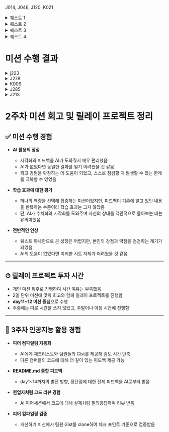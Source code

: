J014, J046, J120, K021

<details>
<summary>퀘스트 1</summary>
   
# 하루 미션: 육각형 성장 퀘스트 - 하루 핵심 역량 집중 + 성장 확인

## 분석

- 개발자로 성장하기 위해서는 다양한 역량(Time Management, CS Knowledge, Condition Control, Design Skills, Implementation, Goal Achievement)이 균형 있게 발전해야 한다.
- 그러나 하루 동안 모든 역량을 고르게 올리는 것은 현실적으로 어렵다.
- 따라서 **매일 하나의 핵심 역량에 집중하고**, 하루가 끝난 후 **그 역량이 실제로 성장했는지 확인**하는 루틴이 필요하다.

## 목적

- 매일 목표 역량을 명확하게 설정하여 **의식적 성장(Deliberate Practice)**을 실천한다.
- 하루 활동을 돌아보며 **객관적인 자기 피드백**을 습관화한다.
- 시각화(레이더 차트)를 통해 **성장의 변화를 눈으로 확인**한다.

## 퀘스트 수행 방법

1. **하루 시작 시 핵심 역량 선택**
   - 6가지 항목 중 오늘 가장 집중하고 싶은 역량 1가지를 고른다.  
     예: `오늘은 CS Knowledge에 집중한다.`
2. **미션 진행하는 동안 집중 실천**
   - 선택한 역량과 관련된 목표를 하루 동안 의식적으로 실천한다.
3. **하루 마무리 점검**
   - 육각형 레이더 차트(1~5점)에 오늘의 각 역량 점수를 기록한다.
   - 특히 선택한 핵심 역량에 대해 **“실제 성장했는가?”**를 평가하고, 한줄 회고를 남긴다.

## 달성 기준

- **핵심 역량 1개를 선택하고 집중 실천 기록 완료**
- **6가지 항목 모두 자기 점수 기록(1~5점)**
- **한줄 회고 작성 (예: “CS 지식은 성장했지만 시간 관리가 부족했다.”)**

## 기대 효과

- 하루 단위로 **“성장 포인트”**를 명확히 인식할 수 있다.
- **육각형 차트**를 활용하여 불균형한 역량을 객관적으로 파악하고 조정할 수 있다.
- 개발자로서의 **핵심 역량을 게임처럼 키우는 재미와 동기부여**를 제공한다.
- 꾸준한 루틴으로 **작은 성취가 누적되어 장기 성장**을 이끈다.

좋아! 아래는 "**그래프를 AI에게 보여주고 개선점 물어보기**" 퀘스트를 `분석 → 목적 → 수행 방법 → 달성 기준 → 기대 효과`로 구조화한 내용이야.

</details>

<details>
<summary>퀘스트 2</summary>

## 🎯 **퀘스트명: AI 피드백 기반 개선 퀘스트 - “그래프에게 묻다”**

### 🔍 **1. 분석**

- 육각형 그래프는 자기 회고 기반으로 생성된 **정량적 성장 지표**입니다.
- 그러나 점수를 보는 것만으로는 **구체적인 개선 방향**을 잡기 어려울 수 있음.
- AI는 회고 텍스트와 점수의 상관관계를 이해하고, **개인 맞춤 피드백**을 제공할 수 있는 도구입니다.

### 🎯 **2. 목적**

- 점수 기반 피드백을 AI로부터 받아 **구체적인 개선 방안과 다음 행동 목표**를 설정
- 낮은 점수에 대한 원인 분석과 **실행 가능한 전략 수립**
- **감정적 주관** 대신 **객관적 가이드를 제공**받아 성장 루틴을 강화

### 🛠️ **3. 퀘스트 수행 방법**

1. **회고 텍스트 + 육각형 그래프 점수표**를 GPT에게 입력
   (예시: `"오늘 회고는 이렇고, 점수는 다음과 같습니다. 어떻게 개선하면 좋을까요?"`)

2. GPT가 각 항목별로 분석하여 **개선 포인트와 실천 팁**을 제안
   (예시: `⏰ 시간 관리: 너무 많은 목표 설정 → 작은 단위로 쪼개기 추천`)

3. 제안 중 마음에 드는 **1\~2개 액션을 선택**하여 **내일 적용 계획 수립**

4. 다음날 회고에 **실행 여부 및 효과** 기록

### 🎯 **4. 달성 기준**

- 육각형 그래프 및 회고를 기반으로 GPT에게 피드백을 요청
- AI 피드백 중 1개 이상을 **명시적으로 적용**
- 다음날 회고에 적용 결과 또는 변화를 **텍스트로 남김**

### ✨ **5. 기대 효과**

- 육각형 그래프의 수치가 **단순 결과가 아닌 개선의 출발점**이 됨
- 반복적으로 AI 피드백을 반영함으로써 **맞춤형 성장 루틴 정착**
- 점수와 회고의 연결성을 높여 **정성적 회고 → 실천 → 정량 개선**이라는 선순환 구축
- 팀원에게도 추천 가능 → **함께 성장하는 문화 촉진**

</details>

<details>
<summary>퀘스트 3</summary>

# 하루 미션: 코드 로그 기반 육각형 성장 분석 퀘스트

## 분석

- 개발자의 하루는 여러 역량(Time Management, CS Knowledge, Condition Control, Design Skills, Implementation, Goal Achievement)의 조합으로 구성된다.
- 이 역량들이 언제, 얼마나 발휘되었는지는 gist 등의 코드 푸시 기록을 통해 일정 부분 정량적으로 추적 가능하다.
- 따라서 하루 동안의 gist push 로그를 수집/분석하여 각 시간대의 활동 역량을 평가하고, 가장 집중이 잘 된 시간대를 도출해보는 퀘스트가 유용하다.

## 목적

- 코드 기록 기반의 역량 추적으로 객관적인 피드백 확보
- 시간대별 집중도를 파악하여 자신의 최적 작업 시간대 인식
- 반복 학습과 분석을 통해 의식적 성장(Deliberate Practice) 루틴 완성

## 퀘스트 수행 방법

1. Gist 작업 로그 수집

- 하루 동안 gist에 push한 기록 시간(Push Timestamp)들을 수집한다.
- 각 push마다 내용(또는 파일명, 커밋 메시지 등)을 간략히 요약한다.

2. 6가지 역량으로 분류
   각 푸시 기록을 아래 6개 항목 중 가장 적절한 역량에 매핑한다:

- Time Management: 계획적 작업, 일정 관리, 루틴 실천 등
- CS Knowledge: 알고리즘, 시스템, 네트워크 등 이론 기반 학습
- Condition Control: 휴식, 체력, 멘탈 관리, 리듬 조절 등
- Design Skills: UI/UX, 코드 아키텍처, 설계 개선 등
- Implementation: 실제 기능 구현, 코드 작성, 디버깅 등
- Goal Achievement: 특정 목표 달성, 마일스톤 완수 등

3. 시간대별 분석 및 시각화

- 시간대를 06~09, 09~12, 12~15, 15~18, 18~21, 21~24 등으로 나눈다.
- 각 시간대에 기록된 역량별 push 횟수를 분석한다.
- **육각형 차트(1~5점)**로 각 역량의 상대적 집중도를 시각화한다.

4. 집중 시간대 도출

- 푸시 활동이 가장 집중된 시간대를 추출하고, 어떤 역량이 강하게 작동했는지 파악한다.

5. 한줄 회고 작성

- 분석 결과를 바탕으로 하루를 돌아보고 한줄 회고 작성
  예: “Implementation이 오후에 몰렸고 집중도 최고. 내일은 CS 기반 설계에 오전 시간을 써보자.”

## 달성 기준

- gist 로그 기반으로 역량별 활동 시점 기록
- 시간대별 집중도 정량 분석
- 육각형 성장 차트 시각화
- 한줄 회고 작성

## 기대 효과

- 객관적인 로그 기반 피드백 루틴 구축
- 역량별/시간대별 생산성 인사이트 확보
- 장기적으로 자신의 리듬과 강점을 활용한 최적화 루틴 개발
- 개발 성장을 데이터 기반 RPG처럼 게임화

</details>

<details>
<summary>퀘스트 4</summary>

# 미션: 아침 셀프 컴파일링을 통한 육각형 성장 분석 퀘스트

## 분석

- 어제의 작업을 말로 정리하고 점검하는 **셀프 컴파일링(Self Compiling)**은 사고를 구조화하고, 어설픈 지점이나 설명 불가능한 설계를 바로 확인할 수 있는 강력한 루틴이다.
- 이 과정은 설계, 구현, 시간 사용, 몰입 상태 등을 스스로 되짚어보는 시간이 되며, 6가지 역량 기반의 정량/정성 점검에 적합하다.

## 목적

- 전날 작업의 논리, 설계, 구현 이유를 정리하며 구조적 복습
- 문제 해결 과정, 시간 사용, 목표 달성 등 역량별 상태 점검
- 점검 결과를 육각형 차트로 시각화해 불균형 파악 및 개선 루틴 정착

## 👍퀘스트 수행 방법

1. 아침 셀프 컴파일링 체크리스트에 “예/아니오”로 체크

   - [x] Thread 생성 방식 학습
   - [ ] 레이스 컨디션 구현 실험
   - [x] OperationQueue 동작 방식 학습
   - [x] EventManager 싱글톤 구현
   - [x] postEvent 비동기 구현

2. 해당 내용 복사 & 붙여넣기

   - AI한테 보내기

3. 체크된 항목을 다음과 같은 기준으로 분류/매핑 적용시키기

| 체크 항목                         | 관련 역량                           |
| --------------------------------- | ----------------------------------- |
| Thread/레이스 컨디션 학습 및 구현 | CS Knowledge, Implementation        |
| OperationQueue 학습               | CS Knowledge, Design Skills         |
| EventManager 구조 설계            | Design Skills, Implementation       |
| postEvent 구현(sync/async/delay)  | Implementation, Time Management     |
| 테스트 시나리오 직접 설계         | Goal Achievement, Condition Control |
| 조건별 Subscriber 로직 구현       | Design Skills, Implementation       |

4. 자동 점수화

   - 체크 수 또는 주관적 체감에 따라 각 항목에 1~5점 배정
     - 예시: “CS Knowledge 관련 체크 3개 → 4점”, “Goal 관련 없음 → 1점”

5. 육각형 차트 점수 기록
   - 위 점수를 기반으로 차트 시각화 또는 텍스트 저장

## 달성 기준

- 전날 작업 체크리스트 작성 및 예/아니오 체크 완료
- 체크된 작업들을 6가지 역량으로 매핑하고 점수 기록
- 핵심 역량 1개 선택 및 한줄 회고 작성
- 점수 기반 육각형 차트 시각화 또는 저장

## 기대 효과

- 매일의 작업을 구조화된 역량 프레임으로 해석함으로써 주관이 아닌 객관적 성장 추적 가능
- “많이 했는지”보다 **“무엇을 했고, 어떤 역량이 발휘됐는지”**를 중심으로 인식 전환
- 반복적으로 수행할수록 자신의 강점과 약점이 명확히 드러나고, 성장 루틴이 내재화됨
- 체크 방식이 단순하여 꾸준한 루틴화에 적합하고, 장기적으로 데이터 기반 성장 기록이 누적됨

</details>

# 미션 수행 결과

<details>
<summary>j223</summary>

## 아침 셀프 컴파일링을 통한 육각형 성장 분석 퀘스트

2주차 목요일 미션의 컴파일링 체크포인트를 가져와서 다음 릴레이 미션을 수행하였다.

### 체크포인트

```markdown
- [x] Thread 생성 방식에 대해 학습하고, 레이스 컨디션에 대해 정리했다.
- [ ] OperationQueue 동작 방식에 대해 학습하고 정리했다.
- [ ] 다른 비동기 처리 방식에 대해 조사하고, 다양한 활용 방안에 대해 정리했다.
- [x] 데이터 레이스 현상을 확인하기 위해, 멀티 스레드 환경에서 일부러 문제가 생기도록 구현했다.
- [ ] EventManager 싱글톤 인스턴스 구현
- [ ] Subscriber 추가, 제거 함수 구현 (여러 조건 수용)
- [ ] Worker OperationQueue 동작 분리
- [ ] 조건별 매칭한 Subscriber 핸들러 동작
- [ ] 핸들러 내 completed flag 지원 여부
- [ ] 구독 조건들 출력 CustomStringConvertible 프로토콜 수용
- [ ] 동기 postEvent 함수 구현
- [ ] 비동기 async 방식 postEvent 동작 구현
- [ ] 지연 delay 방식 postEvent 동작 구현
- [ ] Subscriber 핸들러 처리 비동기 동작 구현
- [ ] 비동기/지연 동작을 점검하기 위한 나만의 테스트 로직 구현
```

### AI를 활용한 관련 역량 매핑

```text
네, 기억하고 있는 미션 체크포인트를 6가지 항목에 맞게 분류해 드릴게요.

각 항목이 어떤 역량에 해당하는지 한눈에 파악하실 수 있을 거예요.

***

### 📘 CS 지식: 이론/기술 개념 학습

이론적 배경과 기술적 개념을 학습하고 이해하는 활동입니다.

* `[x]` Thread 생성 방식에 대해 학습하고, 레이스 컨디션에 대해 정리했다.
* `[ ]` OperationQueue 동작 방식에 대해 학습하고 정리했다.
* `[ ]` 다른 비동기 처리 방식에 대해 조사하고, 다양한 활용 방안에 대해 정리했다.

### 🧱 설계력: 문제 접근 방식, 시스템적 사고

코드의 구조를 고민하고, 더 효율적이고 확장 가능한 시스템을 만드는 능력과 관련 있습니다.

* `[ ]` EventManager 싱글톤 인스턴스 구현
* `[ ]` Worker OperationQueue 동작 분리

### ⚙️ 구현력: 코딩, 디버깅, 완성도

실제로 코드를 작성하고, 기능을 완성하며, 문제를 해결하는 능력입니다. 대부분의 항목이 여기에 해당되네요.

* `[x]` 데이터 레이스 현상을 확인하기 위해, 멀티 스레드 환경에서 일부러 문제가 생기도록 구현했다.
* `[ ]` Subscriber 추가, 제거 함수 구현 (여러 조건 수용)
* `[ ]` 조건별 매칭한 Subscriber 핸들러 동작
* `[ ]` 핸들러 내 completed flag 지원 여부
* `[ ]` 구독 조건들 출력 CustomStringConvertible 프로토콜 수용
* `[ ]` 동기 postEvent 함수 구현
* `[ ]` 비동기 async 방식 postEvent 동작 구현
* `[ ]` 지연 delay 방식 postEvent 동작 구현
* `[ ]` Subscriber 핸들러 처리 비동기 동작 구현
* `[ ]` 비동기/지연 동작을 점검하기 위한 나만의 테스트 로직 구현

***

### 🎯 목표 달성력, ⏰ 시간 관리, 🧠 컨디션 조절

이 세 가지 항목은 체크리스트의 개별 항목보다는 **체크리스트 자체를 관리하고 수행하는 과정** 전반에 해당합니다.

* **🎯 목표 달성력:** 이 체크리스트를 만들고, 완료된 항목(`[x]`)을 표시하며 진행 상황을 추적하는 것 자체가 목표 달성력을 보여줍니다.
* **⏰ 시간 관리:** 각 항목을 수행하기 위해 시간을 어떻게 분배하고 계획을 세우는지가 시간 관리 능력에 해당합니다.
* **🧠 컨디션 조절:** 미션을 수행하면서 겪는 어려움을 해결하고 꾸준히 진행해나가는 과정에서 컨디션 조절 능력이 발휘됩니다.
```

### 그래프를 이용한 시각화

![](./images/j223.png)

### 느낀점

제공한 체크 포인트에서는 컨디션 조절과 시간 관리에 대한 부분이 없어서 개인적으로 미션을 진행한 나를 돌아보면서 값을 작성했다. 컨디션 관리와 cs지식에 관한 공부는 조금 신경을 쓴편이지만 설계, 구현, 목표 달성에서는 많이 떨어지는 모습이 보이는 것을 확인할 수 있었고, 이 항목들을 조금씩 늘려나가는 방식으로 다음 주차 미션을 진행해 나가야겠다고 느꼈다.

</details>

<details>
<summary>J278</summary>

📋 명세
하루 동안의 활동, 학습, 실패, 느낀 점 등을 자유롭게 기술하되,
아래 6가지 항목이 간접적으로라도 드러나도록 작성
⏰ 시간 관리: 집중/휴식의 균형, 시간 분배 전략
📘 CS 지식: 이론/기술 개념 학습 내용
🧠 컨디션 조절: 스트레스, 감정, 체력 관리
🧱 설계력: 문제 접근 방식, 시스템적 사고
⚙️ 구현력: 코딩, 디버깅, 완성도
🎯 목표 달성력: 정한 목표 대비 달성률

### 내가 선택한 핵심 역량

> Day 11-12 미션에서는 구현력에 집중하여 시도해본다.

### 미션 마무리 점검

Time Management: 3  
CS Knowledge: 2  
Condition Control: 4
Design Skills: 3  
Implementation: 4  
Goal Achievement: 3

### 한 줄 회고

> Day 11-12 미션은 기존 미션에서 배운 내용을 바탕으로 구현을 목표로 시작했지만, 모두 끝마치지는 못했다. 또한, 일부 수행한 미션 과정도 완벽하게 수행했다고는 생각이 들지 않아 아쉬움이 남는다.

### AI 피드백 점검

#### 역량 점수표

| 역량 항목            | 점수 (5점 만점) | 피드백                                                                                                                                                                        |
| -------------------- | --------------- | ----------------------------------------------------------------------------------------------------------------------------------------------------------------------------- |
| ⏰ Time Management   | 3               | 전반적으로 시간을 잘 분배하려는 노력이 느껴집니다. 다만, 우선순위를 명확히 두고 집중 시간을 확보하면 더 높은 점수를 받을 수 있습니다.                                         |
| 🧠 CS Knowledge      | 2               | 기본적인 개념은 이해하고 있지만, 심화된 컴퓨터 과학 지식(자료구조, 알고리즘, 네트워크, 운영체제 등) 습득이 필요합니다. 미션을 하며 배운 내용을 따로 정리해보는 걸 추천합니다. |
| 💪 Condition Control | 4               | 좋은 컨디션을 유지하며 집중력 있게 활동한 것으로 보입니다. 자기 관리가 잘 되고 있습니다! 꾸준함을 유지하세요.                                                                 |
| 🧱 Design Skills     | 3               | 기능 구현 이전에 구조를 고민하는 모습이 돋보입니다. 다만, 다양한 설계 패턴을 접하고 적용해보면 더 큰 성장으로 이어질 것입니다.                                                |
| 🛠️ Implementation    | 4               | 대부분의 기능을 빠짐없이 구현하고자 하는 태도가 좋습니다. 구현에서 발생한 문제를 해결하는 데 있어 능숙한 편입니다.                                                            |
| 🎯 Goal Achievement  | 3               | 목표한 바를 일정 부분 이뤘으며, 남은 부분도 도전하는 자세가 느껴집니다. 명확한 마일스톤 설정과 회고가 있으면 더 좋은 성과로 이어질 수 있습니다.                               |

#### 📌 종합 피드백 요약

- 현재 컨디션과 실행력은 우수한 편이며, 실질적인 구현 능력도 뛰어납니다.

- 시간 관리와 목표 관리 측면에서는 좀 더 명확한 우선순위 설정, 작은 목표 설정과 점검 루틴이 필요합니다.

- CS 지식은 상대적으로 부족해 보이며, 이 부분은 학습 정리를 통해 보완하는 것을 추천합니다 (예: TIL, 블로그 정리, 팀원과의 스터디 등).

- 디자인 역량은 기본기를 잘 잡고 있지만, 더 다양한 설계 경험이 누적되면 훨씬 강해질 수 있습니다.

![alt text](images/j278.png)

</details>

<details>
<summary>K006</summary>

### **수행한 퀘스트**

> AI 피드백 기반 개선 퀘스트 - "그래프에게 묻다"

<details>
<summary>
   <span style="font-size: 1.17em; font-weight: bold; margin-top: 1em; display: inline-block;">
   Day11-12 회고 기반 수행
   </span>
</summary>

#### 회고 한줄 요약

> 작동하는 코드를 바탕으로, 테스트 가능하고 확장 가능한 구조로 만드는 설계의 중요성을 체득한 리팩토링 경험이었다

#### 6가지 항목 점수(10점 만점) 및 그래프

<center>
  <img src="images/k006.png" alt="항목 점수 육각형 그래프" width="500">
</center>

| 항목               | 점수    | 평가 내용                                                                                                                              |
| ------------------ | ------- | -------------------------------------------------------------------------------------------------------------------------------------- |
| ⏰ **시간 관리**   | **8**   | 초반엔 구현 위주로 진행하며 **집중력 있는 흐름 유지**.<br>컨디션 부담을 감안해 욕심을 조절한 것도 적절한 판단                          |
| 📘 **CS 지식**     | **9**   | SRP, DI, 함수형, 경쟁 상태, SharedFlow와 Channel 차이 등 **복합 개념을 실제 설계에 적용**.<br>회고 전반에 CS 기반 설계 사고가 드러남   |
| 🧠 **컨디션 조절** | **7**   | 꾸준히 노력하고 있지만, 회고에서 ‘피로 누적’이라는 표현이 있는 점을 고려.<br>활동엔 영향 없었으나 **적극적인 관리 필요성 인지**        |
| 🧱 **설계력**      | **9.5** | Dashboard 리팩토링, 책임 분리, 구조 확장에 따른 SRP 적용, SharedFlow 설계 등에서 **명확한 아키텍처 의식과 설계 고민이 반영됨**         |
| ⚙️ **구현력**      | **9**   | 구조 개선 후 테스트가 가능한 형태로 전환했고, SharedFlow 전환, 상태 추적, 출력 포맷까지 구현.<br>**단순 구현을 넘은 구조 중심 개발**   |
| 🎯 **목표 달성력** | **8.5** | 미션1을 완전히 달성하고, 경쟁 상태 해결과 구조 개선까지 수행.<br> 미션2는 일부 미달성이나 **의도적으로 우선순위를 조절한 판단력** 반영 |

#### AI 피드백

**개선 포인트: 컨디션 관리의 구조화**

> "꾸준히 관리 중이지만 피로 누적을 무시할 수 없음"
>
> - 학습 집중도는 높았지만, 피로 누적은 장기적으로 생산성 저하로 이어질 수 있음  
>   → 집중력 있는 개발을 위해 회복 리듬도 루틴화할 필요 있음

**실천 팁:**

- 하루 한 번 10분 미만 스트레칭 & 시선 분산 루틴 설정
- 오전 중 가장 에너지 높은 시간대를 '학습 또는 설계 집중 블록'으로 예약

</details>

<details>
   <summary>
      <span style="font-size: 1.17em; font-weight: bold; margin-top: 1em; display: inline-block;">
      Day13-14 회고 기반 수행
      </span>
   </summary>

#### 회고 한줄 요약

> 깊이 있는 Git 구조 학습과 도전적 구현을 경험한 한 주
>
> - **하루 한 번 10분 미만 스트레칭 & 시선 분산 루틴 설정** 피드백 적용

#### 6가지 항목 점수(10점 만점) 및 그래프

<center>
  <img src="images/k006_2.png" alt="항목 점수 육각형 그래프" width="500">
</center>

| 항목               | 점수   | 평가 내용                                                                                                       |
| ------------------ | ------ | --------------------------------------------------------------------------------------------------------------- |
| ⏰ **시간 관리**   | **9**  | 미션 집중 후 컨디션 회복 루틴(산책, 시선 분산, 스트레칭) 도입. 지속성 명확.<br>**이전 AI 피드백 적용**          |
| 📘 **CS 지식**     | **10** | 특정 개념의 표면적 암기에서 벗어나 구조적 흐름과 내부 동작 원리에 대해 깊이 있게 탐구함                         |
| 🧠 **컨디션 조절** | **9**  | 휴식의 필요성을 인지하고, 일상 속 회복 습관을 정립함으로써 집중력 유지와 지속성을 확보함**이전 AI 피드백 적용** |
| 🧱 **설계력**      | **10** | 구조를 단순 나열하는 것을 넘어서, 기능 간 역할을 분리하고 확장 가능성까지 고려한 판단이 드러남                  |
| ⚙️ **구현력**      | **8**  | 기능 구현 과정에서 반복적 시도와 문제 원인 분석을 기반으로 안정적 흐름을 구성하고자 함                          |
| 🎯 **목표 달성력** | **8**  | 주어진 목표에 대한 추진력이 높았으며, 완성되지 않은 부분도 끝까지 분석하고 개선 방향을 고민함                   |

#### AI 피드백

**개선 포인트: 목표 달성 기준의 구체화**

> "도전은 했지만, 미완성으로 남은 기능이 아쉬움으로 남음"
>
> - 기능 완성을 목표로 시도는 충분했지만, 완료 기준과 범위가 애매해지며 마무리의 성취감이 떨어짐

**실천 팁:**

- **중간점 체크포인트 설정**: 최종 결과 중심 대신 중간 상태의 성공 기준을 명확히 세우기

</details>

<details>
<summary>
<span style="font-size: 1.17em; font-weight: bold; margin-top: 1em; display: inline-block;">
  수행 후기
</span>
</summary>

이번 퀘스트를 통해 수치 기반 자기 진단과 AI 피드백의 연계를 직접 경험할 수 있었다.  
막연한 느낌 중심 회고에서 벗어나, 각 항목별 평가 → 원인 분석 → 실천 전략 도출까지의 흐름을 체득할 수 있어 좋았다.

낮은 점수 항목에 대해

- 왜 낮았는지
- 어떻게 개선할 수 있는지
- 어떤 방식으로 실천할 수 있는지

를 AI가 구체적으로 안내해준 덕분에, 보다 객관적인 성장 루틴을 설계할 수 있었다.  
앞으로도 회고 작성 시 이와 같은 접근을 활용할 것 같다.

유의미한 회고인지 점검받고싶거나, 회고를 바탕으로 개선점을 찾고 싶은 분이 있다면 이 퀘스트를 추천한다.

</details>
<br>
</details>

<details>
<summary>J285</summary>

### **수행한 퀘스트**

아침 셀프 컴파일링을 통한 육각형 성장 분석 퀘스트

### **Day13 회고 기반 수행**

#### 6가지 항목 점수(10점 만점) 및 그래프

<center>
  <img src="images/j285.png" alt="육각형 차트" width="500">
</center>

##### ✅ 달성도 기반 점수 (10점 만점 기준)

| 역량                  | 점수 (10점 기준) | 근거                                                                 |
| --------------------- | ---------------- | -------------------------------------------------------------------- |
| **CS Knowledge**      | 9점              | Git/SHA/복사 개념 등 핵심 이론 거의 완전 이해, SVN 비교만 보완 필요  |
| **Design Skills**     | 8점              | Git 내부 구조 설계 완벽, branch/switch 미구현으로 약간 감점          |
| **Implementation**    | 9점              | 핵심 명령어 대부분 구현, 일부 후순위 명령 미구현                     |
| **Goal Achievement**  | 10점             | 체크포인트 충실히 이행, 우선순위 설정 포함                           |
| **Condition Control** | 9점              | status/HEAD/log 등 상태관리 우수, 예외 처리 명시                     |
| **Time Management**   | 8점              | 브랜치 명령 미구현 판단 등 시간 안배는 적절했으나 후반 마무리 아쉬움 |

#### 📌 종합 피드백 요약

전체적으로 실행력과 구현 역량은 매우 뛰어납니다. 명령어 처리, 내부 오브젝트 구조 설계, CLI 구성 등 기술적 완성도가 높으며, 실 Git의 핵심 구조를 상당히 정밀하게 재현했습니다.

목표 달성 능력은 우수하지만, 일부 후순위 항목(Switch, Branch 등) 미달성에서 보이듯, 우선순위 설정과 작업 범위 관리에 더 전략적인 접근이 필요해 보입니다. 작은 단위로 쪼개고 일정 기반 점검 루틴을 두면 더 안정적인 결과를 낼 수 있습니다.

CS 기초 지식은 일부 개념(얕은 복사 vs 깊은 복사, 암호화 방식 등)에 대한 정리가 부족하게 나타났습니다. TIL 정리, 블로그 포스팅, 팀원과의 피드백 스터디 등을 통해 이론 정리를 습관화하는 것을 추천합니다.

설계(Design) 능력은 기본적인 구조 설계와 CLI 흐름에서 안정적인 감각을 보였지만, 향후 다양한 문제 상황에 대한 구조화 경험이 더해지면 훨씬 강력한 설계 역량으로 성장할 수 있습니다.

#### 한 줄 회고

시간 관리쪽이 아쉬웠다고 생각하나 챌린지 초반에 시간 관리에 완전히 실패한 것보다는 많이 나아졌다고 생각한다.
AI에게 역량들을 평가받는 것도 신선했으나 AI가 과도하게 아첨하는 문제(평가는 만점에 가깝게, 피드백은 너무 좋은 말만 남발) 때문에, 이를 제대로 활용하려면 까다롭게 평가하도록 사전에 학습시켜야겠다고 느꼈다.

</details>

<details>
<summary>J213</summary>

### **수행한 퀘스트**

> 퀘스트 1번: 하루 미션: 육각형 성장 퀘스트 - 하루 핵심 역량 집중 + 성장 확인

<img width="1186" height="992" alt="그래프" src="https://github.com/user-attachments/assets/fecb8958-ef2b-461c-97e6-f97e75807899" />

## 레이더 차트 분석

### 🚀 강점 (Strengths)

- **`Implementation (5/5)` & `Condition Control (5/5)`**: 아이디어를 코드로 구현하는 실행력과 자기 관리 능력이 탁월합니다.
- **`Design (4/5)` & `Goal Achievement (4/5)`**: 탄탄한 설계를 바탕으로 정해진 목표를 달성하는 능력을 보유하고 있습니다.

### 🌱 성장 포인트 (Growth Points)

- **`Time Management (3/5)` & `CS Knowledge (3/5)`**: 시간 관리와 CS 지식 기반이 현재 성장의 주요 포인트입니다.

## 종합 피드백 및 다음 단계 제언

가장 주목할 점은 **'CS 지식'과 '시간 관리'의 연관성**입니다. '순환 참조' 같은 예상치 못한 문제 해결에 시간이 많이 소요된 것은, 근본적인 CS 지식이 더 탄탄했다면 단축될 수 있었던 시간입니다.

따라서 다음 단계에서는 `Time Management` 자체보다, 그 원인이 되는 **`CS Knowledge` 역량을 높이는 데 집중**하는 것이 더 효율적인 성장 전략이 될 것입니다.

</details>


# 2주차 미션 회고 및 릴레이 프로젝트 정리

## ✅ 미션 수행 경험

- **AI 활용의 장점**  
  - 시각화와 피드백을 AI가 도와줘서 매우 편리했음  
  - AI가 없었다면 동일한 결과를 얻기 어려웠을 것 같음  
  - 회고 경험을 확장하는 데 도움이 되었고, 스스로 점검할 때 발생할 수 있는 한계를 극복할 수 있었음

- **학습 효과에 대한 평가**  
  - 하나의 역량을 선택해 집중하는 미션이었지만, 피드백이 기존에 알고 있던 내용을 반복하는 수준이라 학습 효과는 크지 않았음  
  - 단, AI가 수치화와 시각화를 도와주며 자신의 상태를 객관적으로 돌아보는 데는 유의미했음

- **전반적인 인상**  
  - 퀘스트 하나만으로 큰 성장은 어렵지만, 본인의 강점과 약점을 점검하는 계기가 되었음  
  - AI의 도움이 없었다면 이러한 시도 자체가 어려웠을 것 같음

---

## ⏱ 릴레이 프로젝트 투자 시간

- 개인 미션 위주로 진행하여 시간 여유는 부족했음  
- 2일 단위 미션에 맞춰 회고와 함께 릴레이 프로젝트를 진행함  
- **day11~12 미션 중심**으로 수행  
- 주중에는 따로 시간을 쓰지 않았고, 주말이나 아침 시간에 진행함

---

## 🤖 3주차 인공지능 활용 경험

- **피어 컴파일링 자동화**  
  - AI에게 체크리스트와 팀원들의 Gist를 제공해 검토 시간 단축  
  - 다른 캠퍼들의 코드에 대해 더 깊이 있는 피드백 제공 가능

- **README.md 종합 피드백**  
  - day1~14까지의 발전 방향, 장단점에 대한 전체 피드백을 AI로부터 받음

- **현업자처럼 코드 리뷰 경험**  
  - AI 피어세션에서 코드에 대해 실제처럼 질의응답하며 리뷰 받음

- **피어 컴파일링 검증**  
  - 개선하기 미션에서 팀원 Gist를 clone하여 체크 포인트 기준으로 검증받음

